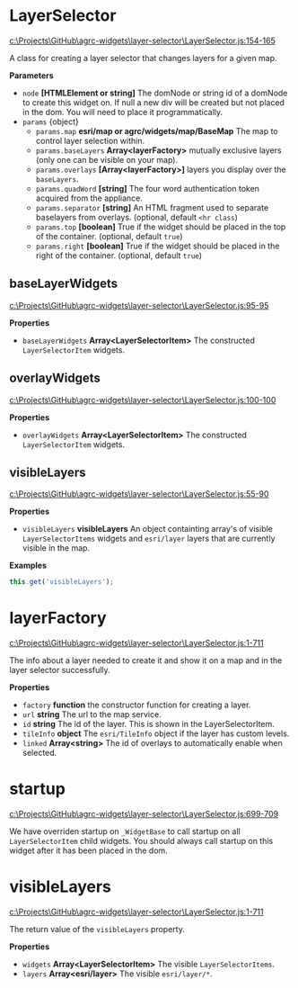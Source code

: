 # LayerSelector

[c:\Projects\GitHub\agrc-widgets\layer-selector\LayerSelector.js:154-165](https://github.com/agrc-widgets/layer-selector/blob/bae74305a8ba5cf6914fc71e4d3862d6b48ebaea/c:\Projects\GitHub\agrc-widgets\layer-selector\LayerSelector.js#L154-L165 "Source code on GitHub")

A class for creating a layer selector that changes layers for a given map.

**Parameters**

-   `node` **[HTMLElement or string]** The domNode or string id of a domNode to create this widget on. If null
    a new div will be created but not placed in the dom. You will need to place it programmatically.
-   `params`  {object}
    -   `params.map` **esri/map or agrc/widgets/map/BaseMap** The map to control layer selection within.
    -   `params.baseLayers` **Array&lt;layerFactory&gt;** mutually exclusive layers (only one can be visible on your map).
    -   `params.overlays` **[Array&lt;layerFactory&gt;]** layers you display over the `baseLayers`.
    -   `params.quadWord` **[string]** The four word authentication token acquired from the appliance.
    -   `params.separator` **[string]** An HTML fragment used to
        separate baselayers from overlays. (optional, default `<hr class`)
    -   `params.top` **[boolean]** True if the widget should be placed in the top of the container. (optional, default `true`)
    -   `params.right` **[boolean]** True if the widget should be placed in the right of the container. (optional, default `true`)

## baseLayerWidgets

[c:\Projects\GitHub\agrc-widgets\layer-selector\LayerSelector.js:95-95](https://github.com/agrc-widgets/layer-selector/blob/bae74305a8ba5cf6914fc71e4d3862d6b48ebaea/c:\Projects\GitHub\agrc-widgets\layer-selector\LayerSelector.js#L95-L95 "Source code on GitHub")

**Properties**

-   `baseLayerWidgets` **Array&lt;LayerSelectorItem&gt;** The constructed `LayerSelectorItem` widgets.

## overlayWidgets

[c:\Projects\GitHub\agrc-widgets\layer-selector\LayerSelector.js:100-100](https://github.com/agrc-widgets/layer-selector/blob/bae74305a8ba5cf6914fc71e4d3862d6b48ebaea/c:\Projects\GitHub\agrc-widgets\layer-selector\LayerSelector.js#L100-L100 "Source code on GitHub")

**Properties**

-   `overlayWidgets` **Array&lt;LayerSelectorItem&gt;** The constructed `LayerSelectorItem` widgets.

## visibleLayers

[c:\Projects\GitHub\agrc-widgets\layer-selector\LayerSelector.js:55-90](https://github.com/agrc-widgets/layer-selector/blob/bae74305a8ba5cf6914fc71e4d3862d6b48ebaea/c:\Projects\GitHub\agrc-widgets\layer-selector\LayerSelector.js#L55-L90 "Source code on GitHub")

**Properties**

-   `visibleLayers` **visibleLayers** An object containting array's of visible `LayerSelectorItems` widgets
    and `esri/layer` layers that are currently visible in the map.

**Examples**

```javascript
this.get('visibleLayers');
```

# layerFactory

[c:\Projects\GitHub\agrc-widgets\layer-selector\LayerSelector.js:1-711](https://github.com/agrc-widgets/layer-selector/blob/bae74305a8ba5cf6914fc71e4d3862d6b48ebaea/c:\Projects\GitHub\agrc-widgets\layer-selector\LayerSelector.js#L1-L711 "Source code on GitHub")

The info about a layer needed to create it and show it on a map and in the layer selector successfully.

**Properties**

-   `factory` **function** the constructor function for creating a layer.
-   `url` **string** The url to the map service.
-   `id` **string** The id of the layer. This is shown in the LayerSelectorItem.
-   `tileInfo` **object** The `esri/TileInfo` object if the layer has custom levels.
-   `linked` **Array&lt;string&gt;** The id of overlays to automatically enable when selected.

# startup

[c:\Projects\GitHub\agrc-widgets\layer-selector\LayerSelector.js:699-709](https://github.com/agrc-widgets/layer-selector/blob/bae74305a8ba5cf6914fc71e4d3862d6b48ebaea/c:\Projects\GitHub\agrc-widgets\layer-selector\LayerSelector.js#L699-L709 "Source code on GitHub")

We have overriden startup on `_WidgetBase` to call startup on all `LayerSelectorItem` child widgets.
You should always call startup on this widget after it has been placed in the dom.

# visibleLayers

[c:\Projects\GitHub\agrc-widgets\layer-selector\LayerSelector.js:1-711](https://github.com/agrc-widgets/layer-selector/blob/bae74305a8ba5cf6914fc71e4d3862d6b48ebaea/c:\Projects\GitHub\agrc-widgets\layer-selector\LayerSelector.js#L1-L711 "Source code on GitHub")

The return value of the `visibleLayers` property.

**Properties**

-   `widgets` **Array&lt;LayerSelectorItem&gt;** The visible `LayerSelectorItems`.
-   `layers` **Array&lt;esri/layer&gt;** The visible `esri/layer/*`.
